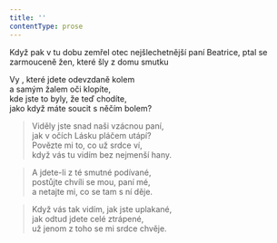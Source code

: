 ```yaml
---
title: ''
contentType: prose
---
```


Když pak v tu dobu zemřel otec nejšlechetnější paní Beatrice, ptal se zarmouceně žen, které šly z domu smutku

Vy , které jdete odevzdaně kolem  
a samým žalem oči klopíte,  
kde jste to byly, že teď chodíte,  
jako když máte soucit s něčím bolem?

> Viděly jste snad naši vzácnou paní,  
> jak v očích Lásku pláčem utápí?  
> Povězte mi to, co už srdce ví,  
> když vás tu vidím bez nejmenší hany.

> A jdete-li z té smutné podívané,  
> postůjte chvíli se mou, paní mé,  
> a netajte mi, co se tam s ní děje.

> Když vás tak vidím, jak jste uplakané,  
> jak odtud jdete celé ztrápené,  
> už jenom z toho se mi srdce chvěje.
